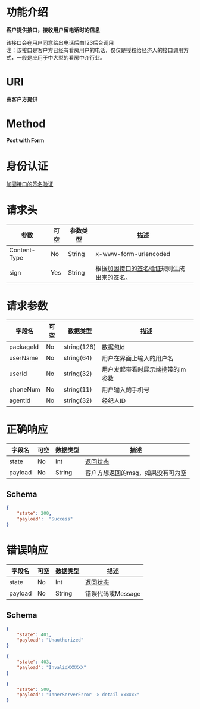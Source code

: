 # 功能介绍

**客户提供接口，接收用户留电话时的信息**

该接口会在用户同意给出电话后由123后台调用  
注：该接口是客户方已经有看房用户的电话，仅仅是授权给经济人的接口调用方式，一般是应用于中大型的看房中介行业。  

# URI

**由客户方提供**


# Method

**Post with Form**


# 身份认证

[加固接口的签名验证](../Agreement/StrongValidation.md)


# 请求头

| 参数         | 可空 | 参数类型 | 描述                                                         |
| ------------ | ---- | -------- | ------------------------------------------------------------ |
| Content-Type | No   | String   | x-www-form-urlencoded                                        |
| sign         | Yes  | String   | 根据[加固接口的签名验证](../Agreement/StrongValidation.md)规则生成出来的签名。 |


# 请求参数

| 字段名     | 可空 | 数据类型    | 描述             |
| ---------- | ---- | ----------- | ---------------- |
| packageId  | No   | string(128) | 数据包id         |
| userName  | No   | string(64)         | 用户在界面上输入的用户名  |
| userId  | No   | string(32)    | 用户发起带看时展示端携带的im参数  |
| phoneNum | No   | string(11)  | 用户输入的手机号           |
| agentId    | No   | string(32)  | 经纪人ID           |


# 正确响应

| 字段名  | 可空 | 数据类型 | 描述                                         |
| ------- | ---- | -------- | -------------------------------------------- |
| state   | No   | Int      | [返回状态](../Agreement/APIResponseState.md) |
| payload | No   | String   | 客户方想返回的msg，如果没有可为空            |

## Schema

```json
{
    "state": 200,
    "payload":  "Success"
}
```

# 错误响应

| 字段名  | 可空 | 数据类型 | 描述                                         |
| ------- | ---- | -------- | -------------------------------------------- |
| state   | No   | Int      | [返回状态](../Agreement/APIResponseState.md) |
| payload | No   | String   | 错误代码或Message                            |

## Schema 

``` json
{
    "state": 401,
    "payload": "Unauthorized"
}
```

``` json
{
    "state": 403,
    "payload": "InvalidXXXXXX"
}
```

``` json
{
    "state": 500,
    "payload": "InnerServerError -> detail xxxxxx"
}
```
